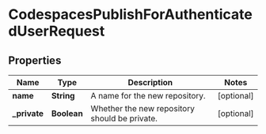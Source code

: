 

# CodespacesPublishForAuthenticatedUserRequest


## Properties

| Name | Type | Description | Notes |
|------------ | ------------- | ------------- | -------------|
|**name** | **String** | A name for the new repository. |  [optional] |
|**_private** | **Boolean** | Whether the new repository should be private. |  [optional] |



